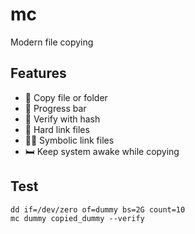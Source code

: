 # mc

Modern file copying

## Features

- 📂 Copy file or folder
- 🔄 Progress bar
- 🔐 Verify with hash
- 🔗 Hard link files
- 🔗🔗 Symbolic link files
- 🛏️ Keep system awake while copying

## Test

```console
dd if=/dev/zero of=dummy bs=2G count=10
mc dummy copied_dummy --verify
```

